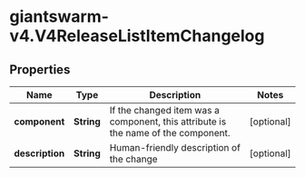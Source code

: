 # giantswarm-v4.V4ReleaseListItemChangelog

## Properties
Name | Type | Description | Notes
------------ | ------------- | ------------- | -------------
**component** | **String** | If the changed item was a component, this attribute is the name of the component.  | [optional] 
**description** | **String** | Human-friendly description of the change | [optional] 


